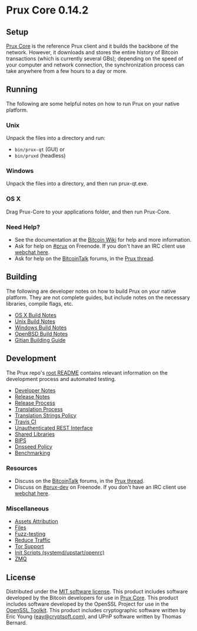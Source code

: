 Prux Core 0.14.2
=====================

Setup
---------------------
[Prux Core](http://prux.com/) is the reference Prux client and it builds the backbone of the network. However, it downloads and stores the entire history of Bitcoin transactions (which is currently several GBs); depending on the speed of your computer and network connection, the synchronization process can take anywhere from a few hours to a day or more.

Running
---------------------
The following are some helpful notes on how to run Prux on your native platform.

### Unix

Unpack the files into a directory and run:

- `bin/prux-qt` (GUI) or
- `bin/pruxd` (headless)

### Windows

Unpack the files into a directory, and then run prux-qt.exe.

### OS X

Drag Prux-Core to your applications folder, and then run Prux-Core.

### Need Help?

* See the documentation at the [Bitcoin Wiki](https://en.bitcoin.it/wiki/Main_Page)
for help and more information.
* Ask for help on [#prux](http://webchat.freenode.net?channels=prux) on Freenode. If you don't have an IRC client use [webchat here](http://webchat.freenode.net?channels=prux).
* Ask for help on the [BitcoinTalk](https://bitcointalk.org/) forums, in the [Prux thread](https://bitcointalk.org/index.php?topic=361813.0).

Building
---------------------
The following are developer notes on how to build Prux on your native platform. They are not complete guides, but include notes on the necessary libraries, compile flags, etc.

- [OS X Build Notes](build-osx.md)
- [Unix Build Notes](build-unix.md)
- [Windows Build Notes](build-windows.md)
- [OpenBSD Build Notes](build-openbsd.md)
- [Gitian Building Guide](gitian-building.md)

Development
---------------------
The Prux repo's [root README](/README.md) contains relevant information on the development process and automated testing.

- [Developer Notes](developer-notes.md)
- [Release Notes](release-notes.md)
- [Release Process](release-process.md)
- [Translation Process](translation_process.md)
- [Translation Strings Policy](translation_strings_policy.md)
- [Travis CI](travis-ci.md)
- [Unauthenticated REST Interface](REST-interface.md)
- [Shared Libraries](shared-libraries.md)
- [BIPS](bips.md)
- [Dnsseed Policy](dnsseed-policy.md)
- [Benchmarking](benchmarking.md)

### Resources
* Discuss on the [BitcoinTalk](https://bitcointalk.org/) forums, in the [Prux thread](https://bitcointalk.org/index.php?topic=361813.0).
* Discuss on [#prux-dev](http://webchat.freenode.net/?channels=prux-dev) on Freenode. If you don't have an IRC client use [webchat here](http://webchat.freenode.net/?channels=prux-dev).

### Miscellaneous
- [Assets Attribution](assets-attribution.md)
- [Files](files.md)
- [Fuzz-testing](fuzzing.md)
- [Reduce Traffic](reduce-traffic.md)
- [Tor Support](tor.md)
- [Init Scripts (systemd/upstart/openrc)](init.md)
- [ZMQ](zmq.md)

License
---------------------
Distributed under the [MIT software license](/COPYING).
This product includes software developed by the Bitcoin developers for use in [Prux Core](https://www.bitcoin.org/). 
This product includes software developed by the OpenSSL Project for use in the [OpenSSL Toolkit](https://www.openssl.org/). This product includes
cryptographic software written by Eric Young ([eay@cryptsoft.com](mailto:eay@cryptsoft.com)), and UPnP software written by Thomas Bernard.
